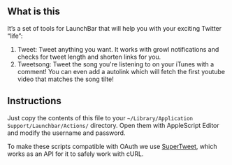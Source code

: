 ## What is this

It’s a set of tools for LaunchBar that will help you with your exciting Twitter “life”:

1. Tweet: Tweet anything you want. It works with growl notifications and checks for tweet length and shorten links for you.
2. Tweetsong: Tweet the song you're listening to on your iTunes with a comment! You can even add a autolink which will fetch the first youtube video that matches the song tilte!

## Instructions

Just copy the contents of this file to your `~/Library/Application Support/Launchbar/Actions/` directory. Open them with AppleScript Editor and modify the username and password.

To make these scripts compatible with OAuth we use [SuperTweet](http://www.supertweet.net/), which works as an API for it to safely work with cURL.
